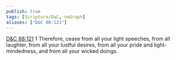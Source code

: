 ```yaml
---
publish: true
tags: [Scripture/DaC, noGraph]
aliases: ["D&C 88:121"]
---
```

[D&C 88:121](https://churchofjesuschrist.org/study/scriptures/dc-testament/dc/88?lang=eng&id=p121#p121) 1 Therefore, cease from all your light speeches, from all laughter, from all your lustful desires, from all your pride and light-mindedness, and from all your wicked doings.
